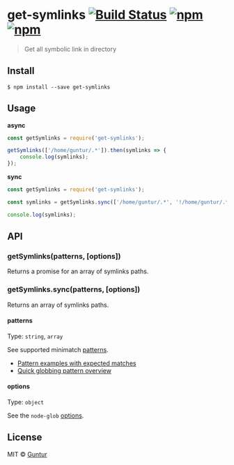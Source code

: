 # get-symlinks [![Build Status](https://travis-ci.org/iguntur/get-symlinks.svg?branch=master)](https://travis-ci.org/iguntur/get-symlinks) [![npm](https://img.shields.io/npm/v/get-symlinks.svg?style=flat-square)](https://npmjs.com/package/get-symlinks) [![npm](https://img.shields.io/npm/l/get-symlinks.svg?style=flat-square)](#)

> Get all symbolic link in directory

## Install

```
$ npm install --save get-symlinks
```


## Usage

**async**

```js
const getSymlinks = require('get-symlinks');

getSymlinks(['/home/guntur/.*']).then(symlinks => {
	console.log(symlinks);
});
```

**sync**

```js
const getSymlinks = require('get-symlinks');

const symlinks = getSymlinks.sync(['/home/guntur/.*', '!/home/guntur/.*rc']);

console.log(symlinks);
```


## API

### getSymlinks(patterns, [options])

Returns a promise for an array of symlinks paths.

### getSymlinks.sync(patterns, [options])

Returns an array of symlinks paths.


#### patterns

Type: `string`, `array`

See supported minimatch [patterns](https://github.com/isaacs/minimatch#usage).

- [Pattern examples with expected matches](https://github.com/sindresorhus/multimatch/blob/master/test.js)
- [Quick globbing pattern overview](https://github.com/sindresorhus/multimatch#globbing-patterns)


#### options

Type: `object`

See the `node-glob` [options](https://github.com/isaacs/node-glob#options).


## License

MIT © [Guntur](http://guntur.starmediateknik.com)
